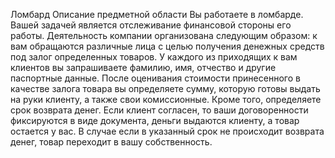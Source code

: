 Ломбард
Описание предметной области
Вы работаете в ломбарде. 
Вашей задачей является отслеживание финансовой стороны его работы. 
Деятельность компании организована следующим образом: к вам обращаются различные лица с целью получения денежных средств под залог определенных товаров. 
У каждого из приходящих к вам клиентов вы запрашиваете фамилию, имя, отчество и другие паспортные данные. 
После оценивания стоимости принесенного в качестве залога товара вы определяете сумму, которую готовы выдать на руки клиенту, а также свои комиссионные. 
Кроме того, определяете срок возврата денег. Если клиент согласен, то ваши договоренности фиксируются в виде документа, деньги выдаются клиенту, а товар остается у вас. 
В случае если в указанный срок не происходит возврата денег, товар переходит в вашу собственность.
